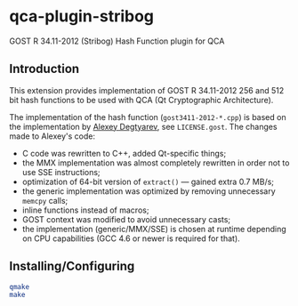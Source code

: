 # qca-plugin-stribog

GOST R 34.11-2012 (Stribog) Hash Function plugin for QCA

## Introduction

This extension provides implementation of GOST R 34.11-2012 256 and 512 bit hash functions to be used with QCA (Qt Cryptographic Architecture).

The implementation of the hash function (`gost3411-2012-*.cpp`) is based on the implementation by [Alexey Degtyarev](https://www.streebog.net/en/), see `LICENSE.gost`.
The changes made to Alexey's code:
  * C code was rewritten to C++, added Qt-specific things;
  * the MMX implementation was almost completely rewritten in order not to use SSE instructions;
  * optimization of 64-bit version of `extract()` — gained extra 0.7 MB/s;
  * the generic implementation was optimized by removing unnecessary `memcpy` calls;
  * inline functions instead of macros;
  * GOST context was modified to avoid unnecessary casts;
  * the implementation (generic/MMX/SSE) is chosen at runtime depending on CPU capabilities (GCC 4.6 or newer is required for that).

## Installing/Configuring

```bash
qmake
make
```
